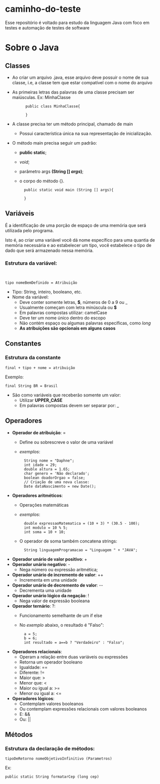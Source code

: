 # caminho-do-teste
<p>
Esse repositório é voltado para estudo da linguagem Java com foco em testes e automação de testes de software
</P>

# Sobre o Java
## Classes
 
- Ao criar um arquivo .java, esse arquivo deve possuir o nome de sua classe, i.e, a classe tem que estar compatível com o nome do arquivo 
- As primeiras letras das palavras de uma classe precisam ser maiúsculas. Ex: MinhaClasse

            
            public class MinhaClasse{
                
            } 

- A classe precisa ter um método principal, chamado de main
    - Possui característica única na sua representação de inicialização.
- O método main precisa seguir um padrão: 
    - **public static**; 
    - *void*;
    - parâmetro args **(String [] *args*)**;
    - o corpo do método {}.
  

            public static void main (String [] args){

            }
## Variáveis

<p>
É a identificação de uma porção de espaço de uma memória que será utilizada pelo programa. </p>
<p>Isto é, ao criar uma variável você dá nome específico para uma quantia de memória necessária e ao estabelecer um tipo, você estabelece o tipo de dado que será armazenado nessa memória.
</p>

### Estrutura da variável: 
  <br>

    tipo nomeBemDefinido = Atribuição

- Tipo: String, inteiro, booleano, etc.
- Nome da variável:
  - Deve conter somente letras, **$**, números de 0 a 9 ou _
  - Usualmente começam com letra minúscula ou **$**
  - Em palavras compostas utilizar: camelCase  
  - Deve ter um nome único dentro do escopo  
  - Não contém espaço ou algumas palavras específicas, como *long*
  - **As atribuições são opcionais em alguns casos**

## Constantes
### Estrutura da constante 
    final + tipo + nome = atribuição
Exemplo:       

    final String BR = Brasil
- São como variáveis que receberão somente um valor: 
    - Utilizar **UPPER_CASE** 
    - Em palavras compostas devem ser separar por: _

## Operadores
- **Operador de atribuição**: =
    - Define ou sobrescreve o valor de uma variável
    - _exemplos_:

            String nome = "Daphne";
            int idade = 29;
            double altura = 1.65;
            char genero = 'Não declarado';
            boolean doadorOrgao = false;
            // Criação de uma nova classe:
            Date dataNascimento = new Date();
- **Operadores aritméticos**: 
    - Operações matemáticas
    - _exemplos_:

            double expressaoMatematica = (10 + 3) * (30.5 - 100);
            int modulo = 10 % 5;
            int soma = 10 + 10;
    - O operador de soma também concatena strings:

            String linguagemProgramacao = "Linguagem " + "JAVA";  
- **Operador unário de valor positivo**: +
- **Operador unário negativo**: - 
    - Nega número ou expressão aritmética;
- **Operador unário de incremento de valor**: ++
    - Incrementa em uma unidade
- **Operador unário de decremento de valor**: --
    - Decrementa uma unidade
- **Operador unário lógico da negação**: !
    - Nega valor de expressão booleana
- **Operador ternário**: ?:
    - Funcionamento semelhante de um if else
    - No _exemplo_ abaixo, o resultado é "Falso":

            a = 5;
            b = 6;
            int resultado = a==b ? "Verdadeiro" : "Falso";
- **Operadores relacionais**:
    - Operam a relação entre duas variáveis ou expressões
    - Retorna um operador booleano
    - Igualdade: ==
    - Diferente: !=
    - Maior que: >
    - Menor que: <
    - Maior ou igual a: >=
    - Menor ou igual a: <=
- **Operadores lógicos**: 
    - Contemplam valores booleanos
    - Ou contemplam expressões relacionais com valores booleanos
    - E: &&
    - Ou: ||
## Métodos

### Estrutura da declaração de métodos:

    tipoDeRetorno nomeObjetivoInfinitivo (Parametros)

Ex: 
    
    public static String formatarCep (long cep)
     
